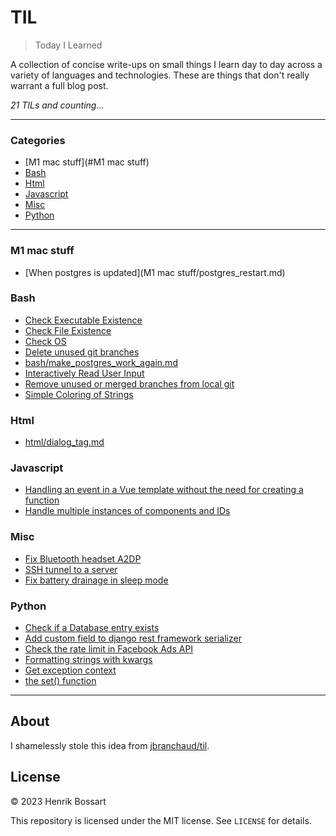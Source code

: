 # TIL

> Today I Learned

A collection of concise write-ups on small things I learn day to day across a
variety of languages and technologies. These are things that don't really
warrant a full blog post.

_21 TILs and counting..._

---

### Categories

* [M1 mac stuff](#M1 mac stuff)
* [Bash](#bash)
* [Html](#html)
* [Javascript](#javascript)
* [Misc](#misc)
* [Python](#python)

---

### M1 mac stuff

- [When postgres is updated](M1 mac stuff/postgres_restart.md)

### Bash

- [Check Executable Existence](bash/check_executable_existence.md)
- [Check File Existence](bash/check_file_existence.md)
- [Check OS](bash/check_os.md)
- [Delete unused git branches](bash/delete_all_unused_git_branches.md)
- [bash/make_postgres_work_again.md](bash/make_postgres_work_again.md)
- [Interactively Read User Input](bash/read_interactive_user_input.md)
- [Remove unused or merged branches from local git](bash/remove_unused_git_branches.md)
- [Simple Coloring of Strings](bash/simple_coloring_of_strings.md)

### Html

- [html/dialog_tag.md](html/dialog_tag.md)

### Javascript

- [Handling an event in a Vue template without the need for creating a function](javascript/ts_template_function.md)
- [Handle multiple instances of components and IDs](javascript/vue_multiple_components_id.md)

### Misc

- [Fix Bluetooth headset A2DP](misc/bluetooth_headset_A2DP_fix.md)
- [SSH tunnel to a server](misc/ssh_tunnel.md)
- [Fix battery drainage in sleep mode](misc/ubuntu_battery_drain_fix.md)

### Python

- [Check if a Database entry exists](python/django_db_entry_exists.md)
- [Add custom field to django rest framework serializer](python/django_rest_framework_custom_field.md)
- [Check the rate limit in Facebook Ads API](python/facebook_ads_api_rate_limit_checker.md)
- [Formatting strings with kwargs](python/formatting_strings_with_kwargs.md)
- [Get exception context](python/get_exception_context.md)
- [the set() function](python/set_function.md)


---

## About

I shamelessly stole this idea from
[jbranchaud/til](https://github.com/jbranchaud/til).

## License

&copy; 2023 Henrik Bossart

This repository is licensed under the MIT license. See `LICENSE` for
details.
